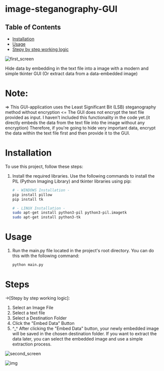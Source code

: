 # image-steganography-GUI

## Table of Contents
- [Installation](#installation)
- [Usage](#usage)
- [Stepy by step working logic](#steps)

![first_screen](https://user-images.githubusercontent.com/101993364/200196667-0f6a0777-24a7-4831-a6ab-bb59abff38a6.png)

  
Hide data by embedding in the text file into a image with a modern and simple tkinter GUI
(Or extract data from a data-embedded image)
# Note:
=> This GUI-application uses the Least Significant Bit (LSB) steganography method without encryption <=
The GUI does not encrypt the text file provided as input. I haven't included this functionality in the code yet.(it directly embeds the data from the text file into the image without any encryption) Therefore, if you're going to hide very important data, encrypt the data within the text file first and then provide it to the GUI.


# Installation

To use this project, follow these steps:

1. Install the required libraries. Use the following commands to install the PIL (Python Imaging Library) and tkinter libraries using pip:

   ```bash
   # - WINDOWS Installation -
   pip install pillow
   pip install tk

   # - LINUX Installation -
   sudo apt-get install python3-pil python3-pil.imagetk
   sudo apt-get install python3-tk

# Usage
1. Run the main.py file located in the project's root directory. You can do this with the following command:
   ```bash
   python main.py

# Steps
->[Stepy by step working logic]:
1. Select an Image File
2. Select a text file
3. Select a Destination Folder
4. Click the "Embed Data" Button
5. ^_^ After clicking the "Embed Data" button, your newly embedded image will be saved in the chosen destination folder. If you want to extract the data later, you can select the embedded image and use a simple extraction process.

![second_screen](https://user-images.githubusercontent.com/101993364/200196811-3280b863-334e-4e96-a883-5eed2f9cf463.png)

![img](https://user-images.githubusercontent.com/101993364/200428001-8cb82509-6221-427d-9537-615accbef44f.jpeg)
